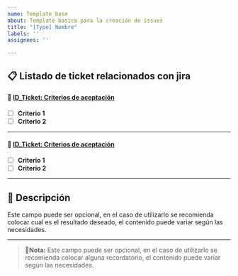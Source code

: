 ```yaml
---
name: Template base
about: Template basico para la creación de issues
title: "[Type] Nombre"
labels: ''
assignees: ''

---
```


## 📋 Listado de ticket relacionados con jira

#### 📌 [ID_Ticket: Criterios de aceptación](https://televisatim.atlassian.net/browse/ID_Ticket)
 - [ ] **Criterio 1**
 - [ ] **Criterio 2**
---
#### 📌 [ID_Ticket: Criterios de aceptación](https://televisatim.atlassian.net/browse/ID_Ticket)
 - [ ] **Criterio 1**
 - [ ] **Criterio 2**
---

## 📝 Descripción 

Este campo puede ser opcional, en el caso de utilizarlo se recomienda colocar cual es el resultado deseado, el contenido puede variar según las necesidades.

---
> **🔖Nota:** Este campo puede ser opcional, en el caso de utilizarlo se recomienda colocar alguna recordatorio, el contenido puede variar según las necesidades.
